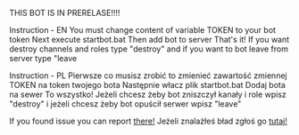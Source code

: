 THIS BOT IS IN PRERELASE!!!!

Instruction - EN
You must change content of variable TOKEN to your bot token
Next execute startbot.bat
Then add bot to server
That's it!
If you want destroy channels and roles type "destroy" and if you want to bot leave from server type "leave

Instruction - PL
Pierwsze co musisz zrobić to zmienieć zawartość zmiennej TOKEN na token twojego bota
Następnie włacz plik startbot.bat
Dodaj bota na sewer
To wszystko!
Jeżeli chcesz żeby bot zniszczył kanały i role wpisz "destroy" i jeżeli chcesz żeby bot opuścił serwer wpisz "leave"

If you found issue you can report [there!](https://github.com/CodedBugexe/destroy-bot/issues)
Jeżeli znalażłeś bład zgłoś go [tutaj!](https://github.com/CodedBugexe/destroy-bot/issues)
